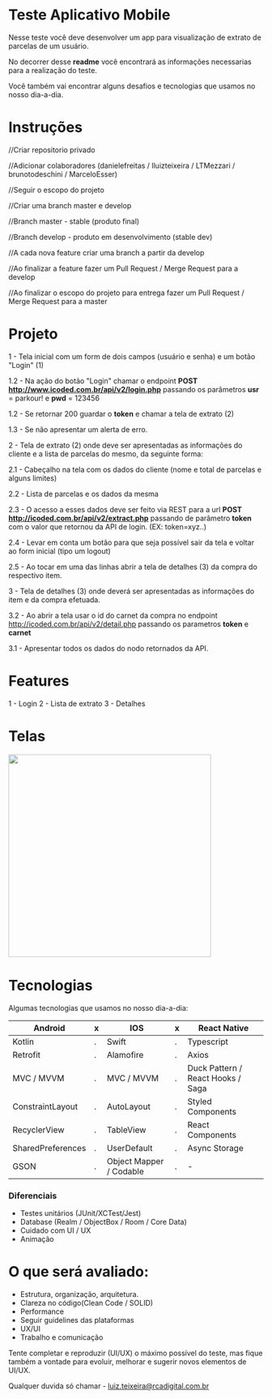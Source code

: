 # Teste Aplicativo Mobile
Nesse teste você deve desenvolver um app para visualização de extrato de parcelas de um usuário.

No decorrer desse **readme** você encontrará as informações necessarias para a realização do teste.

Você também vai encontrar alguns desafios e tecnologias que usamos no nosso dia-a-dia.

# Instruções
//Criar repositorio privado

//Adicionar colaboradores (danielefreitas / lluizteixeira / LTMezzari / brunotodeschini / MarceloEsser)

//Seguir o escopo do projeto

//Criar uma branch master e develop

//Branch master - stable (produto final)

//Branch develop - produto em desenvolvimento (stable dev)

//A cada nova feature criar uma branch a partir da develop

//Ao finalizar a feature fazer um Pull Request / Merge Request para a develop

//Ao finalizar o escopo do projeto para entrega fazer um Pull Request / Merge Request para a master

# Projeto
 1 - Tela inicial com um form de dois campos (usuário e senha) e um botão "Login" (1)
 
   1.2 - Na ação do botão "Login" chamar o endpoint **POST http://www.icoded.com.br/api/v2/login.php** passando os parâmetros **usr** = parkour! e **pwd** = 123456
   
   1.2 - Se retornar 200 guardar o **token** e chamar a tela de extrato (2) 
   
   1.3 - Se não apresentar um alerta de erro.
   
 2 - Tela de extrato (2) onde deve ser apresentadas as informações do cliente e a lista de parcelas do mesmo, da seguinte forma: 
 
   2.1 - Cabeçalho na tela com os dados do cliente (nome e total de parcelas e alguns limites) 
   
   2.2 - Lista de parcelas e os dados da mesma 
   
   2.3 - O acesso a esses dados deve ser feito via REST para a url **POST http://icoded.com.br/api/v2/extract.php** passando de parâmetro **token** com o valor que retornou da API de login. (EX: token=xyz..)
   
   2.4 - Levar em conta um botão para que seja possível sair da tela e voltar ao form inicial (tipo um logout)
   
   2.5 - Ao tocar em uma das linhas abrir a tela de detalhes (3) da compra do respectivo item.
   
 3 - Tela de detalhes (3) onde deverá ser apresentadas as informações do item e da compra efetuada.
 
   3.2 - Ao abrir a tela usar o id do carnet da compra no endpoint http://icoded.com.br/api/v2/detail.php passando os parametros **token** e **carnet**
   
   3.1 - Apresentar todos os dados do nodo retornados da API.

# Features
1 - Login
2 - Lista de extrato
3 - Detalhes

# Telas

<p align="left">
  <p>
    <img src="http://icoded.com.br/faca-um-app/img/test_flow.png" alt="" data-canonical-src="http://icoded.com.br/faca-um-app/img/test_flow.png" height="400" />
  </p>
</p>

# Tecnologias
Algumas tecnologias que usamos no nosso dia-a-dia:

|  Android | x | IOS  | x | React Native  |
|---|---|---|---|---|
| Kotlin  | . |  Swift | . |  Typescript |
| Retrofit  | . |  Alamofire | . |  Axios |
| MVC / MVVM | . | MVC / MVVM  | . | Duck Pattern / React Hooks / Saga  |
| ConstraintLayout  | . | AutoLayout  | . | Styled Components  |
| RecyclerView  | . | TableView  | . | React Components  |
| SharedPreferences | . | UserDefault  | . | Async Storage  |
| GSON | . | Object Mapper / Codable  | . | -  |

### Diferenciais
- Testes unitários (JUnit/XCTest/Jest)
- Database (Realm / ObjectBox / Room / Core Data)
- Cuidado com UI / UX
- Animação

# O que será avaliado:
- Estrutura, organização, arquitetura.
- Clareza no código(Clean Code / SOLID)
- Performance
- Seguir guidelines das plataformas
- UX/UI
- Trabalho e comunicação

Tente completar e reproduzir (UI/UX) o máximo possível do teste, mas fique também a vontade para evoluir, melhorar e sugerir novos elementos de UI/UX.

Qualquer duvida só chamar - luiz.teixeira@rcadigital.com.br
